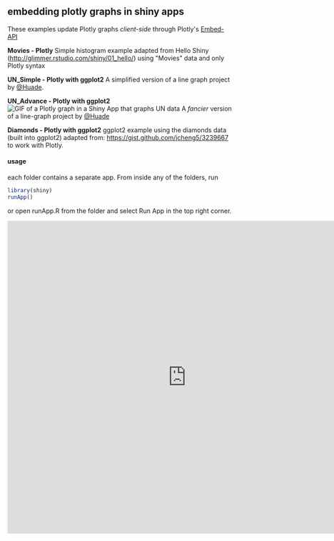 ## embedding plotly graphs in shiny apps

These examples update Plotly graphs *client-side* through Plotly's [Embed-API](https://github.com/plotly/Embed-API)

**Movies - Plotly**
Simple histogram example adapted from Hello Shiny (http://glimmer.rstudio.com/shiny/01_hello/) using "Movies" data and only Plotly syntax

**UN_Simple - Plotly with ggplot2**
A simplified version of a line graph project by [@Huade](https://github.com/Huade/UN_IdealPoints). 

**UN_Advance - Plotly with ggplot2**
![GIF of a Plotly graph in a Shiny App that graphs UN data](https://camo.githubusercontent.com/4e31e8bfa8dc47e9afb9c36cff375d60b12d5b57/687474703a2f2f692e696d6775722e636f6d2f6c52374e4b48742e676966)
A *fancier* version of a line-graph project by [@Huade](https://github.com/Huade/UN_IdealPoints)

**Diamonds - Plotly with ggplot2**
ggplot2 example using the diamonds data (built into ggplot2) adapted from: https://gist.github.com/jcheng5/3239667 to work with Plotly. 

#### usage
each folder contains a separate app. From inside any of the folders, run
```R
library(shiny)
runApp()
```
or open runApp.R from the folder and select Run App in the top right corner.

<iframe src="https://chelsea.shinyapps.io/SimpleTest/" style="border: none; width: 800px; height: 700px"></iframe>